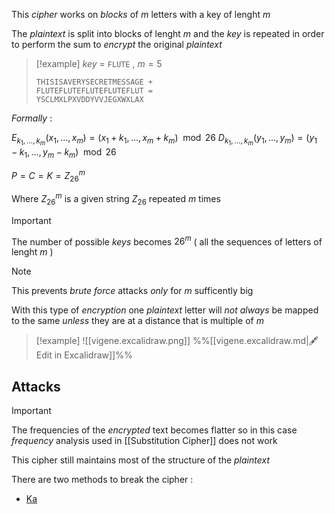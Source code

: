 This *cipher* works on *blocks* of $m$ letters with a key of lenght $m$ 

The *plaintext* is split into blocks of lenght $m$ and the *key* is repeated in order to perform the sum to *encrypt* the original *plaintext*

>[!example] 
>*key* = `FLUTE` , $m=5$
>```
>THISISAVERYSECRETMESSAGE +
>FLUTEFLUTEFLUTEFLUTEFLUT =
>YSCLMXLPXVDDYVVJEGXWXLAX
>```

*Formally* :

$E_{k_1, \dots, k_m}(x_1,\dots, x_m) = (x_1 + k_1, \dots, x_m + k_m) \mod{26}$
$D_{k_1, \dots, k_m}(y_1,\dots, y_m) = (y_1 - k_1, \dots, y_m - k_m) \mod{26}$

$P=C=K=Z^m_{26}$ 

Where $Z_{26}^m$ is a given string $Z_{26}$ repeated $m$ times  

>[!important] 
>The number of possible *keys* becomes $26^m$ ( all the sequences of letters of lenght $m$ ) 
>>[!note] 
>>This prevents *brute force* attacks *only* for $m$ sufficently big
>>

With this type of *encryption* one *plaintext* letter will *not always* be mapped to the same *unless* they are at a distance that is multiple of $m$ 

>[!example] 
>![[vigene.excalidraw.png]]
>%%[[vigene.excalidraw.md|🖋 Edit in Excalidraw]]%%

## Attacks

>[!important] 
>The frequencies of the *encrypted* text becomes flatter so in this case *frequency* analysis used in [[Substitution Cipher]] does not work 

This cipher still maintains most of the structure of the *plaintext*  

There are two methods to break the cipher : 
+ [Ka](https://en.wikipedia.org/wiki/Kasiski_examination)

